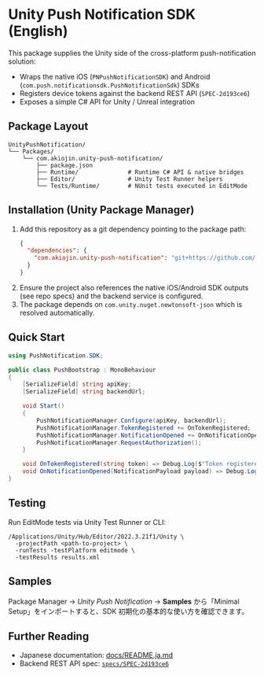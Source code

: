 # Unity Push Notification SDK (English)

This package supplies the Unity side of the cross-platform push-notification solution:

- Wraps the native iOS (`PNPushNotificationSDK`) and Android (`com.push.notificationsdk.PushNotificationSdk`) SDKs
- Registers device tokens against the backend REST API (`SPEC-2d193ce6`)
- Exposes a simple C# API for Unity / Unreal integration

## Package Layout

```
UnityPushNotification/
└── Packages/
    └── com.akiojin.unity-push-notification/
        ├── package.json
        ├── Runtime/              # Runtime C# API & native bridges
        ├── Editor/               # Unity Test Runner helpers
        └── Tests/Runtime/        # NUnit tests executed in EditMode
```

## Installation (Unity Package Manager)

1. Add this repository as a git dependency pointing to the package path:
   ```json
   {
     "dependencies": {
       "com.akiojin.unity-push-notification": "git+https://github.com/akiojin/push-notification.git?path=unity-sdk/UnityPushNotification/Packages/com.akiojin.unity-push-notification"
     }
   }
   ```
2. Ensure the project also references the native iOS/Android SDK outputs (see repo specs) and the backend service is configured.
3. The package depends on `com.unity.nuget.newtonsoft-json` which is resolved automatically.

## Quick Start

```csharp
using PushNotification.SDK;

public class PushBootstrap : MonoBehaviour
{
    [SerializeField] string apiKey;
    [SerializeField] string backendUrl;

    void Start()
    {
        PushNotificationManager.Configure(apiKey, backendUrl);
        PushNotificationManager.TokenRegistered += OnTokenRegistered;
        PushNotificationManager.NotificationOpened += OnNotificationOpened;
        PushNotificationManager.RequestAuthorization();
    }

    void OnTokenRegistered(string token) => Debug.Log($"Token registered: {token}");
    void OnNotificationOpened(NotificationPayload payload) => Debug.Log(payload.Title);
}
```

## Testing

Run EditMode tests via Unity Test Runner or CLI:
```
/Applications/Unity/Hub/Editor/2022.3.21f1/Unity \
  -projectPath <path-to-project> \
  -runTests -testPlatform editmode \
  -testResults results.xml
```

## Samples

Package Manager → *Unity Push Notification* → **Samples** から「Minimal Setup」をインポートすると、SDK 初期化の基本的な使い方を確認できます。

## Further Reading

- Japanese documentation: [docs/README.ja.md](README.ja.md)
- Backend REST API spec: [`specs/SPEC-2d193ce6`](../../../../specs/SPEC-2d193ce6)
